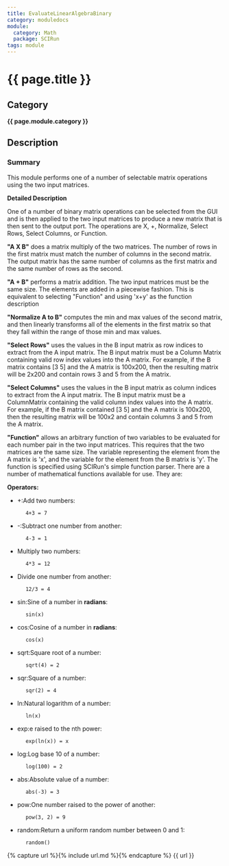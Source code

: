 ```yaml
---
title: EvaluateLinearAlgebraBinary
category: moduledocs
module:
  category: Math
  package: SCIRun
tags: module
---
```


# {{ page.title }}

## Category

**{{ page.module.category }}**

## Description

### Summary

This module performs one of a number of selectable matrix operations using the two input matrices.

**Detailed Description**

One of a number of binary matrix operations can be selected from the GUI and is then applied to the two input matrices to produce a new matrix that is then sent to the output port. The operations are X, +, Normalize, Select Rows, Select Columns, or Function.

**"A X B"** does a matrix multiply of the two matrices. The number of rows in the first matrix must match the number of columns in the second matrix. The output matrix has the same number of columns as the first matrix and the same number of rows as the second.

**"A + B"** performs a matrix addition. The two input matrices must be the same size. The elements are added in a piecewise fashion. This is equivalent to selecting "Function" and using 'x+y' as the function description

**"Normalize A to B"** computes the min and max values of the second matrix, and then linearly transforms all of the elements in the first matrix so that they fall within the range of those min and max values.

**"Select Rows"** uses the values in the B input matrix as row indices to extract from the A input matrix. The B input matrix must be a Column Matrix containing valid row index values into the A matrix. For example, if the B matrix contains [3 5] and the A matrix is 100x200, then the resulting matrix will be 2x200 and contain rows 3 and 5 from the A matrix.

**"Select Columns"** uses the values in the B input matrix as column indices to extract from the A input matrix. The B input matrix must be a ColumnMatrix containing the valid column index values into the A matrix. For example, if the B matrix contained [3 5] and the A matrix is 100x200, then the resulting matrix will be 100x2 and contain columns 3 and 5 from the A matrix.

**"Function"** allows an arbitrary function of two variables to be evaluated for each number pair in the two input matrices. This requires that the two matrices are the same size. The variable representing the element from the A matrix is 'x', and the variable for the element from the B matrix is 'y'. The function is specified using SCIRun's simple function parser. There are a number of mathematical functions available for use. They are:

**Operators:**

  * +:Add two numbers:

```
      4+3 = 7
```

  * -:Subtract one number from another:

```
      4-3 = 1
```

  * Multiply two numbers:

```
      4*3 = 12
```

  * Divide one number from another:

```
      12/3 = 4
```

  * sin:Sine of a number in **radians**:

```
      sin(x)
```

  * cos:Cosine of a number in **radians**:

```
      cos(x)
```

  * sqrt:Square root of a number:

```
      sqrt(4) = 2
```

  * sqr:Square of a number:

```
      sqr(2) = 4
```

  * ln:Natural logarithm of a number:

```
      ln(x)
```

  * exp:e raised to the nth power:

```
      exp(ln(x)) = x
```

  * log:Log base 10 of a number:

```
      log(100) = 2
```

  * abs:Absolute value of a number:

```
      abs(-3) = 3
```

  * pow:One number raised to the power of another:

```
      pow(3, 2) = 9
```

  * random:Return a uniform random number between 0 and 1:

```
      random()
```

{% capture url %}{% include url.md %}{% endcapture %}
{{ url }}
